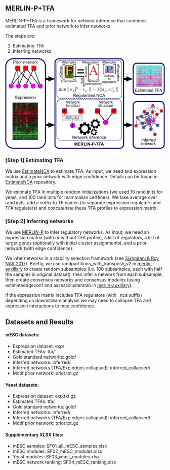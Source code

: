 ## MERLIN-P+TFA

MERLIN-P+TFA is a framework for network inference that combines estimated TFA and prior network to infer networks.

The steps are:
1. Estimating TFA
2. Inferring networks

![alt text](imgs/tfa_overview.png "Overview of MERLIN-P+TFA. We start with an expression matrix and an input prior network. TF activity profile is estimated using regularized NCA, and final inferred network in inferred using estimated TFA and the input expression matrix and the prior network.")

### [Step 1] Estimating TFA

We use [EstimateNCA](https://github.com/Roy-lab/EstimateNCA) to estimate TFA. As input, we need and expression matrix and a prior network with edge confidence. Details can be found in [EstimateNCA](https://github.com/Roy-lab/EstimateNCA) repository.

We estimate TFA in multiple random initializations (we used 10 rand inits for yeast, and 100 rand inits for mammalian cell lines). We take average over rand inits, add a suffix to TF names (to separate expression regulators and TFA regulators) and concatenate these TFA profiles to expression matrix.

### [Step 2] Inferring networks

We use [MERLIN-P](https://github.com/Roy-lab/merlin-p) to infer regulatory networks. As input, we need an expression matrix (with or without TFA profile), a list of regulators, a list of target genes (optionally with initial cluster assignments), and a prior network (with edge confidence). 

We infer networks in a stability selection framework (see [Siahpirani & Roy NAR 2017](https://doi.org/10.1093/nar/gkw963)). Briefly, we use randpartitions_with_transpose_v2 in [merlin-auxillary](https://github.com/Roy-lab/merlin-auxillary) to create random subsamples (i.e. 100 subsamples, each with half the samples in original dataset), then infer a network from each subsample, then create consensus networks and consensus modules (using estimateedgeconf and assessclusterstab in [merlin-auxillary](https://github.com/Roy-lab/merlin-auxillary)).

If the expression matrix includes TFA regulators (with \_nca suffix) depending on downstream analysis we may need to collapse TFA and expression interactions to max confidence. 

## Datasets and Results

#### mESC datasets:

* Expression dataset: exp/
* Estimated TFAs: tfa/
* Gold standard networks: gold/
* Inferred networks: inferred/
* Inferred networks (TFA/Exp edges collapsed): inferred_collapsed/
* Motif prior network: prior.txt.gz


#### Yeast datasets:

* Expression dataset: exp.txt.gz 
* Estimated TFAs: tfa/
* Gold standard networks: gold/
* Inferred networks: inferred/
* Inferred networks (TFA/Exp edges collapsed): inferred_collapsed/
* Motif prior network: prior.txt.gz

#### Supplementary XLSX files:

* mESC samples: SF01_all_mESC_samples.xlsx
* mESC modules: SF02_mESC_modules.xlsx
* Yeast modules: SF03_yeast_modules.xlsx
* mESC network ranking: SF04_mESC_ranking.xlsx

